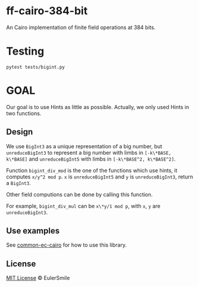 # ff-cairo-384-bit
An Cairo implementation of finite field operations at 384 bits.

# Testing
`pytest tests/bigint.py  `

# GOAL

Our goal is to use Hints as little as possible. Actually, we only used Hints in two functions.

## Design

We use `BigInt3` as a unique representation of a big number, but `unreduceBigInt3` to represent a big number with limbs in `[-k\*BASE, k\*BASE]` and `unreduceBigInt5` with limbs in `[-k\*BASE^2, k\*BASE^2]`.

Function `bigint_div_mod` is the one of the functions which use hints, it computes `x/y^2 mod p`. `x` is `unreduceBigInt5` and `y` is `unreduceBigInt3`, return a `BigInt3`.

Other field computions can be done by calling this function.

For example,  `bigint_div_mul` can be `x\*y/1 mod p`, with `x`, `y` are `unreduceBigInt3`.

## Use examples
See [common-ec-cairo](https://github.com/EulerSmile/common-ec-cairo) for how to use this library.

## License
[MIT License](https://opensource.org/licenses/MIT) © EulerSmile
